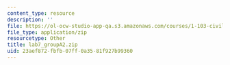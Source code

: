 ```yaml
---
content_type: resource
description: ''
file: https://ol-ocw-studio-app-qa.s3.amazonaws.com/courses/1-103-civil-engineering-materials-laboratory-spring-2004/23aef872fbfb07ff0a3581f927b99360_lab7_groupA2.zip
file_type: application/zip
resourcetype: Other
title: lab7_groupA2.zip
uid: 23aef872-fbfb-07ff-0a35-81f927b99360
---
```

